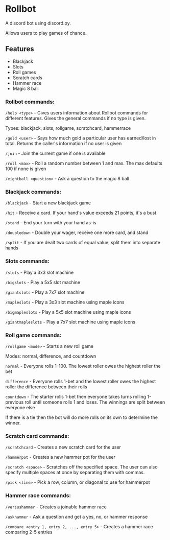 # Rollbot
A discord bot using discord.py.

Allows users to play games of chance.

## Features
- Blackjack
- Slots
- Roll games
- Scratch cards
- Hammer race
- Magic 8 ball


### Rollbot commands:
`/help <type>` - Gives users information about Rollbot commands for different features. Gives the general commands if no type is given.

Types: blackjack, slots, rollgame, scratchcard, hammerrace

`/gold <user>` - Says how much gold a particular user has earned/lost in total. Returns the caller's information if no user is given

`/join` - Join the current game if one is available

`/roll <max>` - Roll a random number between 1 and max. The max defaults 100 if none is given

`/eightball <question>` - Ask a question to the magic 8 ball

   
### Blackjack commands:
`/blackjack` - Start a new blackjack game

`/hit` - Receive a card. If your hand's value exceeds 21 points, it's a bust

`/stand` - End your turn with your hand as-is

`/doubledown` - Double your wager, receive one more card, and stand

`/split` - If you are dealt two cards of equal value, split them into separate hands

### Slots commands:
`/slots` - Play a 3x3 slot machine

`/bigslots` - Play a 5x5 slot machine

`/giantslots` - Play a 7x7 slot machine

`/mapleslots` - Play a 3x3 slot machine using maple icons

`/bigmapleslots` - Play a 5x5 slot machine using maple icons

`/giantmapleslots` - Play a 7x7 slot machine using maple icons

### Roll game commands:
`/rollgame <mode>` - Starts a new roll game

Modes: normal, difference, and countdown

`normal` - Everyone rolls 1-100. The lowest roller owes the highest roller the bet

`difference` - Everyone rolls 1-bet and the lowest roller owes the highest roller the difference between their rolls

`countdown` - The starter rolls 1-bet then everyone takes turns rolling 1-previous roll until someone rolls 1 and loses. The winnings are split between everyone else

If there is a tie then the bot will do more rolls on its own to determine the winner.


### Scratch card commands:
`/scratchcard` - Creates a new scratch card for the user

`/hammerpot` - Creates a new hammer pot for the user

`/scratch <space>` - Scratches off the specified space. The user can also specify multiple spaces at once by separating them with commas.

`/pick <line>` - Pick a row, column, or diagonal to use for hammerpot

### Hammer race commands:

`/versushammer` - Creates a joinable hammer race

`/askhammer` - Ask a question and get a yes, no, or hammer response

`/compare <entry 1, entry 2, ..., entry 5>` - Creates a hammer race comparing 2-5 entries






